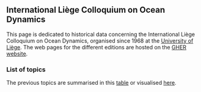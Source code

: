 ## International Liège Colloquium on Ocean Dynamics

This page is dedicated to historical data concerning the International Liège
Colloquium on Ocean Dynamics, organised since 1968 at the [University of Liège](https://www.uliege.be).
The web pages for the different editions are hosted on the [GHER website](http://labos.ulg.ac.be/gher/home/colloquium/).

### List of topics

The previous topics are summarised in this [table](topics.md) or
visualised [here](topicwordle.html).
